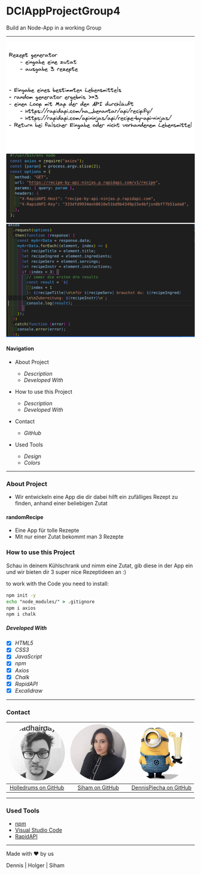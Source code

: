 # DCIAppProjectGroup4

Build an Node-App in a working Group

---

![brainstorm scrabble](./IMG/brainstorm.png)<br>
![code1](./IMG/Teil1.png)<br>
![code2](./IMG/Teil2.png)<br>

#### Navigation

- About Project
  - _Description_
  - _Developed With_
- How to use this Project
  - _Description_
  - _Developed With_
- Contact

  - _GitHub_

- Used Tools
  - _Design_
  - _Colors_

---

### About Project

- Wir entwickeln eine App die dir dabei hilft ein zufälliges Rezept zu finden, anhand einer beliebigen Zutat

#### randomRecipe

- Eine App für tolle Rezepte
- Mit nur einer Zutat bekommt man 3 Rezepte

### How to use this Project

Schau in deinem Kühlschrank und nimm eine Zutat, gib diese in der App ein und wir bieten dir 3 super nice Rezeptideen an :)

to work with the Code you need to install:

```cmd
npm init -y
echo "node_modules/" > .gitignore
npm i axios
npm i chalk
```

##### Developed With

- [x] _HTML5_
- [x] _CSS3_
- [x] _JavaScript_
- [x] _npm_
- [x] _Axios_
- [x] _Chalk_
- [x] _RapidAPI_
- [x] _Excalidraw_

---

### Contact<br>

| <img style = "border-radius: 50%" src= "./IMG/profilHolle.jpeg" width="150px"> | <img style = "border-radius: 50%" src= "./IMG/siham.saidi.jpg" width="150px"> | <img style = "border-radius: 50%" src= "./IMG/minion.jpg" width="150px"> |
| :----------------------------------------------------------------------------: | :---------------------------------------------------------------------------: | :----------------------------------------------------------------------: |
|       <a href= "https://github.com/holledrums">Holledrums on GitHub</a>        |         <a href= "https://github.com/sihamsaidi">Siham on GitHub</a>          |  <a href= "https://github.com/dennispiecha">DennisPiecha on GitHub</a>   |

---

### Used Tools

- [npm](https://www.npmjs.com/)
- [Visual Studio Code](https://code.visualstudio.com/)
- [RapidAPI](https://rapidapi.com/apininjas/api/recipe-by-api-ninjas/)

---

Made with ❤️ by us

Dennis | Holger | Siham
